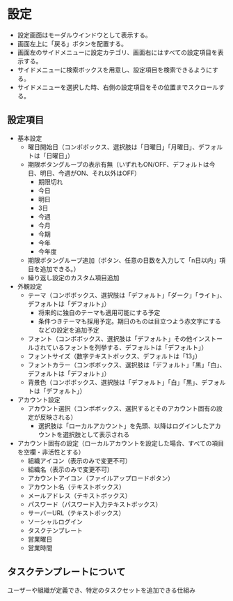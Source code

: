 # 設定

- 設定画面はモーダルウインドウとして表示する。
- 画面左上に「戻る」ボタンを配置する。
- 画面左のサイドメニューに設定カテゴリ、画面右にはすべての設定項目を表示する。
- サイドメニューに検索ボックスを用意し、設定項目を検索できるようにする。
- サイドメニューを選択した時、右側の設定項目をその位置までスクロールする。

## 設定項目

- 基本設定
  - 曜日開始日（コンボボックス、選択肢は「日曜日」「月曜日」、デフォルトは「日曜日」）
  - 期限ボタングループの表示有無（いずれもON/OFF、デフォルトは今日、明日、今週がON、それ以外はOFF）
    - 期限切れ
    - 今日
    - 明日
    - 3日
    - 今週
    - 今月
    - 今期
    - 今年
    - 今年度
  - 期限ボタングループ追加（ボタン、任意の日数を入力して「n日以内」項目を追加できる。）
  - 繰り返し設定のカスタム項目追加
- 外観設定
  - テーマ（コンボボックス、選択肢は「デフォルト」「ダーク」「ライト」、デフォルトは「デフォルト」）
    - 将来的に独自のテーマも適用可能にする予定
    - 条件つきテーマも採用予定。期日のものは目立つよう赤文字にするなどの設定を追加予定
  - フォント（コンボボックス、選択肢は「デフォルト」その他インストールされているフォントを列挙する、デフォルトは「デフォルト」）
  - フォントサイズ（数字テキストボックス、デフォルトは「13」）
  - フォントカラー（コンボボックス、選択肢は「デフォルト」「黒」「白」、デフォルトは「デフォルト」）
  - 背景色（コンボボックス、選択肢は「デフォルト」「白」「黒」、デフォルトは「デフォルト」）
- アカウント設定
  - アカウント選択（コンボボックス、選択するとそのアカウント固有の設定が反映される）
    - 選択肢は「ローカルアカウント」を先頭、以降はログインしたアカウントを選択肢として表示される
- アカウント固有の設定（ローカルアカウントを設定した場合、すべての項目を空欄・非活性とする）
  - 組織アイコン（表示のみで変更不可）
  - 組織名（表示のみで変更不可）
  - アカウントアイコン（ファイルアップロードボタン）
  - アカウント名（テキストボックス）
  - メールアドレス（テキストボックス）
  - パスワード（パスワード入力テキストボックス）
  - サーバーURL（テキストボックス）
  - ソーシャルログイン
  - タスクテンプレート
  - 営業曜日
  - 営業時間

## タスクテンプレートについて

ユーザーや組織が定義でき、特定のタスクセットを追加できる仕組み

